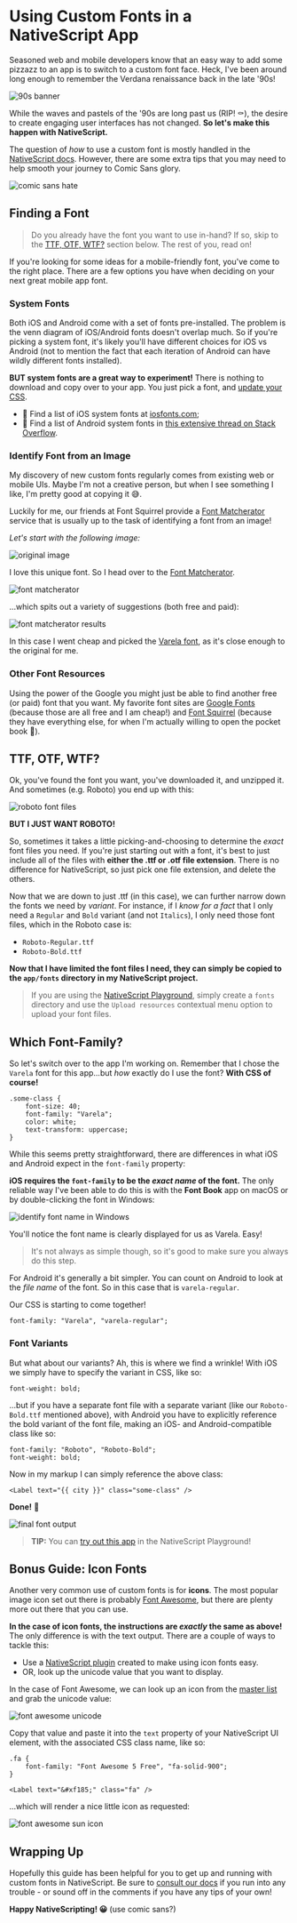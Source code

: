 # Using Custom Fonts in a NativeScript App

Seasoned web and mobile developers know that an easy way to add some pizzazz to an app is to switch to a custom font face. Heck, I've been around long enough to remember the Verdana renaissance back in the late '90s!

![90s banner](90s.png)

While the waves and pastels of the '90s are long past us (RIP! ⚰️), the desire to create engaging user interfaces has not changed. **So let's make this happen with NativeScript.** 

The question of *how* to use a custom font is mostly handled in the [NativeScript docs](https://docs.nativescript.org/ui/styling#using-fonts). However, there are some extra tips that you may need to help smooth your journey to Comic Sans glory.

![comic sans hate](comic-sans.png)

## Finding a Font

> Do you already have the font you want to use in-hand? If so, skip to the [TTF, OTF, WTF?](#ttf) section below. The rest of you, read on!

If you're looking for some ideas for a mobile-friendly font, you've come to the right place. There are a few options you have when deciding on your next great mobile app font.

### System Fonts

Both iOS and Android come with a set of fonts pre-installed. The problem is the venn diagram of iOS/Android fonts doesn't overlap much. So if you're picking a system font, it's likely you'll have different choices for iOS vs Android (not to mention the fact that each iteration of Android can have wildly different fonts installed).

**BUT system fonts are a great way to experiment!** There is nothing to download and copy over to your app. You just pick a font, and [update your CSS](#css).

- 🍎 Find a list of iOS system fonts at [iosfonts.com](http://iosfonts.com/);
- 🤖 Find a list of Android system fonts in [this extensive thread on Stack Overflow](https://stackoverflow.com/questions/19691530/valid-values-for-androidfontfamily-and-what-they-map-to).

### Identify Font from an Image

My discovery of new custom fonts regularly comes from existing web or mobile UIs. Maybe I'm not a creative person, but when I see something I like, I'm pretty good at copying it 😅.

Luckily for me, our friends at Font Squirrel provide a [Font Matcherator](https://www.fontsquirrel.com/matcherator) service that is usually up to the task of identifying a font from an image!

*Let's start with the following image:*

![original image](original.png)

I love this unique font. So I head over to the [Font Matcherator](https://www.fontsquirrel.com/matcherator).

![font matcherator](matcherator.png)

...which spits out a variety of suggestions (both free and paid):

![font matcherator results](matcherator-results.png)

In this case I went cheap and picked the [Varela font](https://fonts.google.com/specimen/Varela), as it's close enough to the original for me.

### Other Font Resources

Using the power of the Google you might just be able to find another free (or paid) font that you want. My favorite font sites are [Google Fonts](https://fonts.google.com/) (because those are all free and I am cheap!) and [Font Squirrel](https://www.fontsquirrel.com/) (because they have everything else, for when I'm actually willing to open the pocket book 💸).

<a name="ttf"></a>
## TTF, OTF, WTF?

Ok, you've found the font you want, you've downloaded it, and unzipped it. And sometimes (e.g. Roboto) you end up with this:

![roboto font files](roboto.png)

**BUT I JUST WANT ROBOTO!**

So, sometimes it takes a little picking-and-choosing to determine the *exact* font files you need. If you're just starting out with a font, it's best to just include all of the files with **either the .ttf or .otf file extension**. There is no difference for NativeScript, so just pick one file extension, and delete the others.

Now that we are down to just .ttf (in this case), we can further narrow down the fonts we need by *variant*. For instance, if I *know for a fact* that I only need a `Regular` and `Bold` variant (and not `Italics`), I only need those font files, which in the Roboto case is:

- `Roboto-Regular.ttf`
- `Roboto-Bold.ttf`

**Now that I have limited the font files I need, they can simply be copied to the `app/fonts` directory in my NativeScript project.**

> If you are using the [NativeScript Playground](https://play.nativescript.org/), simply create a `fonts` directory and use the `Upload resources` contextual menu option to upload your font files.

<a name="css"></a>
## Which Font-Family?

So let's switch over to the app I'm working on. Remember that I chose the `Varela` font for this app...but *how* exactly do I use the font? **With CSS of course!**

	.some-class {
	    font-size: 40;
	    font-family: "Varela";
	    color: white;
	    text-transform: uppercase;
	}

While this seems pretty straightforward, there are differences in what iOS and Android expect in the `font-family` property:

**iOS requires the `font-family` to be the *exact name* of the font.** The only reliable way I've been able to do this is with the **Font Book** app on macOS or by double-clicking the font in Windows:

![identify font name in Windows](font-windows.png)

You'll notice the font name is clearly displayed for us as Varela. Easy!

> It's not always as simple though, so it's good to make sure you always do this step.

For Android it's generally a bit simpler. You can count on Android to look at the *file name* of the font. So in this case that is `varela-regular`.

Our CSS is starting to come together!

	font-family: "Varela", "varela-regular";

### Font Variants

But what about our variants? Ah, this is where we find a wrinkle! With iOS we simply have to specify the variant in CSS, like so:

	font-weight: bold;
	
...but if you have a separate font file with a separate variant (like our `Roboto-Bold.ttf` mentioned above), with Android you have to explicitly reference the bold variant of the font file, making an iOS- and Android-compatible class like so:

	font-family: "Roboto", "Roboto-Bold";
	font-weight: bold;
	
Now in my markup I can simply reference the above class:

	<Label text="{{ city }}" class="some-class" />
	
**Done!** 🎉

![final font output](final.png)

> **TIP:** You can [try out this app](https://play.nativescript.org/?template=play-tsc&id=Y4fVGt&v=16) in the NativeScript Playground!

## Bonus Guide: Icon Fonts

Another very common use of custom fonts is for **icons**. The most popular image icon set out there is probably [Font Awesome](https://fontawesome.com/), but there are plenty more out there that you can use.

**In the case of icon fonts, the instructions are *exactly* the same as above!** The only difference is with the text output. There are a couple of ways to tackle this:

- Use a [NativeScript plugin](https://market.nativescript.org/plugins/nativescript-fonticon) created to make using icon fonts easy.
- OR, look up the unicode value that you want to display.

In the case of Font Awesome, we can look up an icon from the [master list](https://fontawesome.com/icons) and grab the unicode value:

![font awesome unicode](font-awesome.png)

Copy that value and paste it into the `text` property of your NativeScript UI element, with the associated CSS class name, like so:

	.fa {
	    font-family: "Font Awesome 5 Free", "fa-solid-900";
	}

	<Label text="&#xf185;" class="fa" />
	
...which will render a nice little icon as requested:

![font awesome sun icon](font-awesome-sun.png)

## Wrapping Up

Hopefully this guide has been helpful for you to get up and running with custom fonts in NativeScript. Be sure to [consult our docs](https://docs.nativescript.org/ui/styling#using-fonts) if you run into any trouble - or sound off in the comments if you have any tips of your own!

**Happy NativeScripting! 😀** (use comic sans?)